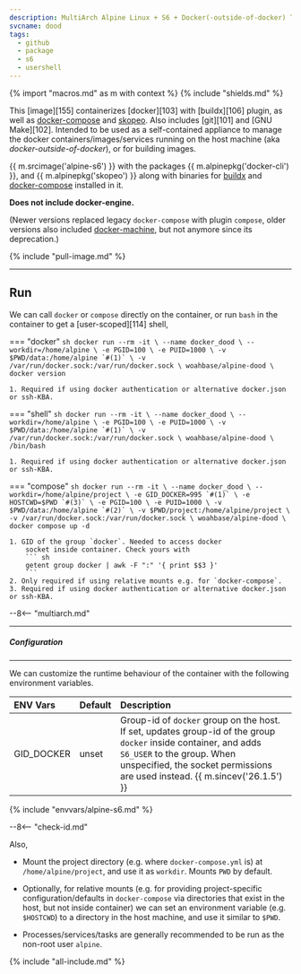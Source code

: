 ```yaml
---
description: MultiArch Alpine Linux + S6 + Docker(-outside-of-docker) Toolkit
svcname: dood
tags:
  - github
  - package
  - s6
  - usershell
---
```


{% import "macros.md" as m with context %}
{% include "shields.md" %}

This [image][155] containerizes [docker][103] with [buildx][106]
plugin, as well as [docker-compose][1] and [skopeo][6].  Also
includes [git][101] and [GNU Make][102]. Intended to be used as
a self-contained appliance to manage the docker
containers/images/services running on the host machine (aka
*docker-outside-of-docker*), or for building images.

{{ m.srcimage('alpine-s6') }} with the packages {{
m.alpinepkg('docker-cli') }}, and {{ m.alpinepkg('skopeo') }}
along with binaries for [buildx][5] and [docker-compose][3]
installed in it.

**Does not include docker-engine.**

(Newer versions replaced legacy `docker-compose` with plugin
`compose`, older versions also included [docker-machine][4], but
not anymore since its deprecation.)

{% include "pull-image.md" %}

---
Run
---

We can call `docker` or `compose` directly on
the container, or run `bash` in the container to get
a [user-scoped][114] shell,

=== "docker"
    ``` sh
    docker run --rm -it \
      --name docker_dood \
      --workdir=/home/alpine \
      -e PGID=100 \
      -e PUID=1000 \
      -v $PWD/data:/home/alpine `#(1)` \
      -v /var/run/docker.sock:/var/run/docker.sock \
    woahbase/alpine-dood \
      docker version
    ```

    1. Required if using docker authentication or alternative docker.json or ssh-KBA.

=== "shell"
    ``` sh
    docker run --rm -it \
      --name docker_dood \
      --workdir=/home/alpine \
      -e PGID=100 \
      -e PUID=1000 \
      -v $PWD/data:/home/alpine `#(1)` \
      -v /var/run/docker.sock:/var/run/docker.sock \
    woahbase/alpine-dood \
      /bin/bash
    ```

    1. Required if using docker authentication or alternative docker.json or ssh-KBA.

=== "compose"
    ``` sh
    docker run --rm -it \
      --name docker_dood \
      --workdir=/home/alpine/project \
      -e GID_DOCKER=995 `#(1)` \
      -e HOSTCWD=$PWD `#(3)` \
      -e PGID=100 \
      -e PUID=1000 \
      -v $PWD/data:/home/alpine `#(2)` \
      -v $PWD/project:/home/alpine/project \
      -v /var/run/docker.sock:/var/run/docker.sock \
    woahbase/alpine-dood \
      docker compose up -d
    ```

    1. GID of the group `docker`. Needed to access docker
        socket inside container. Check yours with
        ``` sh
        getent group docker | awk -F ":" '{ print $$3 }'
        ```
    2. Only required if using relative mounts e.g. for `docker-compose`.
    3. Required if using docker authentication or alternative docker.json or ssh-KBA.

--8<-- "multiarch.md"

---
##### Configuration
---

We can customize the runtime behaviour of the container with the
following environment variables.

| ENV Vars                 | Default      | Description
| :---                     | :---         | :---
| GID_DOCKER               | unset        | Group-id of `docker` group on the host. If set, updates group-id of the group `docker` inside container, and adds `S6_USER` to the group. When unspecified, the socket permissions are used instead. {{ m.sincev('26.1.5') }}
{% include "envvars/alpine-s6.md" %}

--8<-- "check-id.md"

Also,

* Mount the project directory (e.g. where `docker-compose.yml` is) at
  `/home/alpine/project`, and use it as `workdir`. Mounts `PWD` by default.

* Optionally, for relative mounts (e.g. for providing project-specific
  configuration/defaults in `docker-compose` via directories that
  exist in the host, but not inside container) we can set an
  environment variable (e.g. `$HOSTCWD`) to a directory in the
  host machine, and use it similar to `$PWD`.

* Processes/services/tasks are generally recommended to be run as
  the non-root user `alpine`.

[1]: https://docs.docker.com/compose/
[2]: https://github.com/docker/machine/
[3]: https://github.com/docker/compose/releases/
[4]: https://github.com/docker/machine/releases/
[5]: https://github.com/docker/buildx/releases/
[6]: https://github.com/containers/skopeo

{% include "all-include.md" %}
